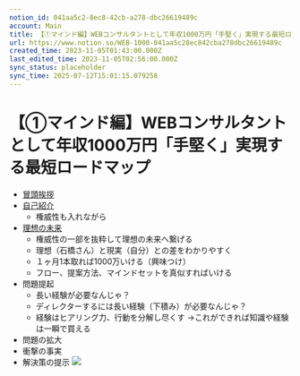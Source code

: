 ```yaml
---
notion_id: 041aa5c2-8ec8-42cb-a278-dbc26619489c
account: Main
title: 【①マインド編】WEBコンサルタントとして年収1000万円「手堅く」実現する最短ロードマップ
url: https://www.notion.so/WEB-1000-041aa5c28ec842cba278dbc26619489c
created_time: 2023-11-05T01:43:00.000Z
last_edited_time: 2023-11-05T02:56:00.000Z
sync_status: placeholder
sync_time: 2025-07-12T15:01:15.079258
---
```

# 【①マインド編】WEBコンサルタントとして年収1000万円「手堅く」実現する最短ロードマップ

- [冒頭挨拶](https://youtu.be/LVcLpJIJvYE)
- [自己紹介](https://youtu.be/LVcLpJIJvYE?t=27)
  - 権威性も入れながら
- [理想の未来](https://youtu.be/LVcLpJIJvYE?t=255)
  - 権威性の一部を抜粋して理想の未来へ繋げる
  - 理想（石橋さん）と現実（自分）との差をわかりやすく
  - １ヶ月1本取れば1000万いける（興味つけ）
  - フロー、提案方法、マインドセットを真似すればいける
- 問題提起
  - 長い経験が必要なんじゃ？
  - ディレクターするには長い経験（下積み）が必要なんじゃ？
  - 経験はヒアリング力、行動を分解し尽くす
→これができれば知識や経験は一瞬で買える
- 問題の拡大
- 衝撃の事実
- 解決策の提示
![](https://prod-files-secure.s3.us-west-2.amazonaws.com/736adce6-a3a4-4a64-9f74-d9aa055c96d2/2d46ccfc-2d2a-4666-a6a8-f5399f8d653f/Untitled.png?X-Amz-Algorithm=AWS4-HMAC-SHA256&X-Amz-Content-Sha256=UNSIGNED-PAYLOAD&X-Amz-Credential=ASIAZI2LB4662IUWM3ZC%2F20250719%2Fus-west-2%2Fs3%2Faws4_request&X-Amz-Date=20250719T044749Z&X-Amz-Expires=3600&X-Amz-Security-Token=IQoJb3JpZ2luX2VjEIT%2F%2F%2F%2F%2F%2F%2F%2F%2F%2FwEaCXVzLXdlc3QtMiJHMEUCIQDbq7l504Ut9o2hO6e8LUcq9j4AUE1vHeXdoKR%2BTcp8wQIgVRTg%2BgzEqn3fA3EWpRUkw9OV8Sv7IVSDpR2TwPmXq7gqiAQInf%2F%2F%2F%2F%2F%2F%2F%2F%2F%2FARAAGgw2Mzc0MjMxODM4MDUiDIwrzaQ14H7%2ByWCn%2BCrcA28J5ymbnyHg29itl4TbmTmeWPFMBHrsWZI9cDm30xQE%2FpwhXB3dyejCj1rWUMlfkTguBFDJW7h39fFPriAr1h5yVHUgqy3QhnfvJ1XCZLJpV%2F2D%2Fnd77wKIuK4%2BLvaUhtPMM9GSIkubHViepM5rT1DYMkp0gd8XZDvP%2FsRyVrpiz6tgL9aIgGe1qLicYjla5eF5Q%2F6FZ4mXEPYMAkV6bpIuE1O0OrGq6P57dVEcOCDvN64iddhAgpo%2Bk%2BgTOEM7BQzmhfnxC5Atqd4ukntTUsniJGRQWt6r2esBgZNlg%2B33d1I%2FwpX3KuNLFohAAKzc9S2Jd%2FAEPPpRAEfBA1lWGit%2F8vswpYHmLDzZW6wS5Fy2es9%2BIE5%2FZk0SjEz3WBoVia2G5ChEuYwVCDgd9PTBDdV%2FjUetGSNM9uQdusMtKix7OQX9%2F2VE34wb567rfRTsG5ozqaktPHHP%2BItj6W3HlRv%2BGR5s0h0RuDVoiF95gpNK6bPIR%2F20SVhyp9rV%2BFHFVzpEK5RMbS0SZd6kKQSGXR3aN82WwVBITKB6vOLwHCpJGu9kLH1Qvmrxg%2FPE2mZyQZV4dCLoZdLzfSU%2Bmrc%2FEya84yeqf4Y0QSxFy5GXWjUy64%2FVDgJjt9S25E63MKOq7MMGOqUBQ3RZjBBBcyDEbC6yU4Sf0lOMuNmS1a36FC8VwEDyK02br6W9EEnTsEiDT1eypJTMcAX1QBsm3rLAW2iaFGqp9dU7YaxPnBgYWbBznvdvqdBF2LZb4G7CHj0DQLG9xbdhKo%2Fn3JTXQbNB4ld7%2FqX9n%2FiYZ8HRCBVl2Kx%2FmNgFApB03LDY4ZncGOZk%2BlilDNRePpTE6nTP0OyNomEHEI2OS9%2F5YTUU&X-Amz-Signature=03daa4b147730e52504e45e17c8f72a26b28516aad539e5f4b43644288b07a95&X-Amz-SignedHeaders=host&x-amz-checksum-mode=ENABLED&x-id=GetObject)